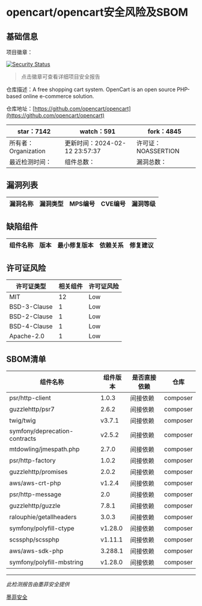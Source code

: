 # opencart/opencart安全风险及SBOM

## 基础信息

项目徽章：

[![Security Status](https://www.murphysec.com/platform3/v31/badge/1757115073486901248.svg)](https://www.murphysec.com/console/report/1691516826202034176/1757115073486901248)

> 点击徽章可查看详细项目安全报告

仓库描述：A free shopping cart system. OpenCart is an open source PHP-based online e-commerce solution.

仓库地址：[https://github.com/opencart/opencart](https://github.com/opencart/opencart)

| star：7142 | watch：591 | fork：4845 |
| ----------- | -------------- | ------------ |
| 所有者：Organization | 更新时间：2024-02-12 23:57:37 | 许可证：NOASSERTION |
| 最近检测时间： | 组件总数： | 漏洞总数： |




## 漏洞列表

| 漏洞名称 | 漏洞类型 | MPS编号 | CVE编号 | 漏洞等级 |
| ------- | ------ | ------- | ------ | ----- |





## 缺陷组件

| 组件名称 | 版本 | 最小修复版本 | 依赖关系 | 修复建议 |
| -------- | ---- | ------------ | -------- | -------- |





## 许可证风险

| 许可证类型 | 相关组件 | 许可证风险 |
| ---------- | -------- | ---------- |
|MIT|12|Low|
|BSD-3-Clause|1|Low|
|BSD-2-Clause|1|Low|
|BSD-4-Clause|1|Low|
|Apache-2.0|1|Low|




## SBOM清单

| 组件名称 | 组件版本 | 是否直接依赖 | 仓库 |
| -------- | -------- | ------------ | ---- |
|psr/http-client|1.0.3|间接依赖|composer|
|guzzlehttp/psr7|2.6.2|间接依赖|composer|
|twig/twig|v3.7.1|间接依赖|composer|
|symfony/deprecation-contracts|v2.5.2|间接依赖|composer|
|mtdowling/jmespath.php|2.7.0|间接依赖|composer|
|psr/http-factory|1.0.2|间接依赖|composer|
|guzzlehttp/promises|2.0.2|间接依赖|composer|
|aws/aws-crt-php|v1.2.4|间接依赖|composer|
|psr/http-message|2.0|间接依赖|composer|
|guzzlehttp/guzzle|7.8.1|间接依赖|composer|
|ralouphie/getallheaders|3.0.3|间接依赖|composer|
|symfony/polyfill-ctype|v1.28.0|间接依赖|composer|
|scssphp/scssphp|v1.11.1|间接依赖|composer|
|aws/aws-sdk-php|3.288.1|间接依赖|composer|
|symfony/polyfill-mbstring|v1.28.0|间接依赖|composer|


------

*此检测报告由墨菲安全提供*

[墨菲安全](www.murphysec.com)